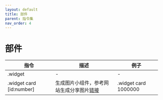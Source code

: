 ```yaml
---
layout: default
title: 部件
parent: 指令集
nav_order: 4
---
```


# 部件

| 指令                                 | 描述                                                                                 | 例子                   |
|------------------------------------|------------------------------------------------------------------------------------|----------------------|
| .widget                            | -                                                                                  | -                    |
| .widget card [id:number] | 生成图片小组件，参考网站生成分享图片[链接](https://bfban.gametools.network/player/1005868194472/share) | .widget card 1000000 |
